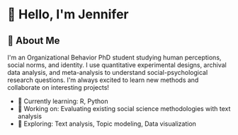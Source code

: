 # 👋 Hello, I'm Jennifer
<!---
![Banner Image](link-to-banner-image.png)
--->

## 🚀 About Me

I'm an Organizational Behavior PhD student studying human perceptions, social norms, and identity.  I use quantitative experimental designs, archival data analysis, and meta-analysis to understand social-psychological research questions.  I'm always excited to learn new methods and collaborate on interesting projects!

- 🌱 Currently learning: R, Python
- 💼 Working on: Evaluating existing social science methodologies with text analysis
- 🔭 Exploring: Text analysis, Topic modeling, Data visualization

<!---
## 💻 Tech Stack

Here are the tools and technologies I work with:

- 🖥️ **Languages**: [List the programming languages you're proficient in, e.g., JavaScript, Python, C++]
- 🔧 **Frameworks/Libraries**: [React, Node.js, Flask, etc.]
- 🛠️ **Tools**: [VSCode, Git, Docker, etc.]
- 💾 **Databases**: [MySQL, PostgreSQL, MongoDB, etc.]

## 📈 GitHub Stats

![Your GitHub stats](https://github-readme-stats.vercel.app/api?username=yourusername&show_icons=true&theme=radical)

![Top Languages](https://github-readme-stats.vercel.app/api/top-langs/?username=yourusername&layout=compact&theme=radical)

## 🌟 Featured Projects

Here are some of my recent and favorite projects:

### [🚀 Project 1](https://github.com/yourusername/project1)

> **Description**: A brief summary of what this project does or aims to solve.

### [🔥 Project 2](https://github.com/yourusername/project2)

> **Description**: A summary of another cool project.

### [🎉 Project 3](https://github.com/yourusername/project3)

> **Description**: Share something about this project you're proud of.

## 🤝 Let's Connect!

- [LinkedIn](https://linkedin.com/in/yourusername)
- [Twitter](https://twitter.com/yourusername)
- [Website](https://www.jenniferlee.site/)

Feel free to reach out to me or check out my repositories!
--->




<!---
arvospec/arvospec is a ✨ special ✨ repository because its `README.md` (this file) appears on your GitHub profile.
You can click the Preview link to take a look at your changes.
--->
